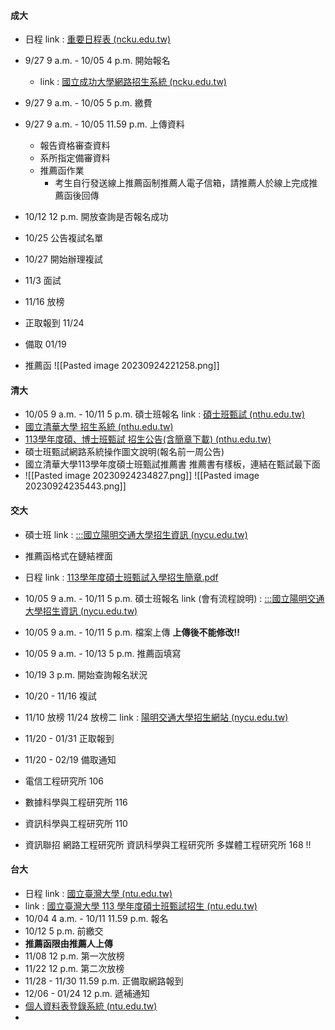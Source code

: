 #### 成大
+ 日程 link : [重要日程表 (ncku.edu.tw)](https://adms-acad.ncku.edu.tw/var/file/44/1044/img/4384/170562263.pdf)
+ 9/27 9 a.m. - 10/05 4 p.m. 開始報名
	+ link : [國立成功大學網路招生系統 (ncku.edu.tw)](https://campus4.ncku.edu.tw/wwwmenu/program/net/door/WebExams/)
+ 9/27 9 a.m. - 10/05 5 p.m. 繳費
+ 9/27 9 a.m. - 10/05 11.59 p.m. 上傳資料
	+ 報告資格審查資料
	+ 系所指定備審資料
	+ 推薦函作業
		+ 考生自行發送線上推薦函制推薦人電子信箱，請推薦人於線上完成推薦函後回傳
+ 10/12 12 p.m. 開放查詢是否報名成功
+ 10/25 公告複試名單
+ 10/27 開始辦理複試
+ 11/3 面試
+ 11/16 放榜
+ 正取報到 11/24
+ 備取 01/19

+ 推薦函
![[Pasted image 20230924221258.png]]

#### 清大
+ 10/05 9 a.m. - 10/11 5 p.m. 碩士班報名 link : [碩士班甄試 (nthu.edu.tw)](https://adms.site.nthu.edu.tw/p/412-1207-17260.php?Lang=zh-tw)
+ [國立清華大學 招生系統 (nthu.edu.tw)](https://www.ccxp.nthu.edu.tw/ccxp/adms/index.php?EX_CODE=MQ)
+ [113學年度碩、博士班甄試 招生公告(含簡章下載) (nthu.edu.tw)](https://adms.site.nthu.edu.tw/p/404-1207-254002.php?Lang=zh-tw)
+ 碩士班甄試網路系統操作圖文說明(報名前一周公告)
+ 國立清華大學113學年度碩士班甄試推薦書 推薦書有樣板，連結在甄試最下面
+ ![[Pasted image 20230924234827.png]]
![[Pasted image 20230924235443.png]]

#### 交大
+ 碩士班 link : [:::國立陽明交通大學招生資訊 (nycu.edu.tw)](https://exam.nycu.edu.tw/bulletin2.aspx?id=14048c8a-d1ca-465d-a603-1b5795e1f1da&id2=930cd74c-95ed-45bb-980f-f636b42230eb)
+ 推薦函格式在鏈結裡面
+ 日程 link : [113學年度碩士班甄試入學招生簡章.pdf](file:///D:/Download/113%E5%AD%B8%E5%B9%B4%E5%BA%A6%E7%A2%A9%E5%A3%AB%E7%8F%AD%E7%94%84%E8%A9%A6%E5%85%A5%E5%AD%B8%E6%8B%9B%E7%94%9F%E7%B0%A1%E7%AB%A0.pdf)
+ 10/05 9 a.m. - 10/11 5 p.m. 碩士班報名 link (會有流程說明) : [:::國立陽明交通大學招生資訊 (nycu.edu.tw)](https://exam.nycu.edu.tw/bulletin2.aspx?id=14048c8a-d1ca-465d-a603-1b5795e1f1da&id2=930cd74c-95ed-45bb-980f-f636b42230eb)
+ 10/05 9 a.m. - 10/11 5 p.m. 檔案上傳 **上傳後不能修改!!**
+ 10/05 9 a.m. - 10/13 5 p.m. 推薦函填寫
+ 10/19 3 p.m. 開始查詢報名狀況
+ 10/20 - 11/16 複試
+ 11/10 放榜 11/24 放榜二 link : [陽明交通大學招生網站 (nycu.edu.tw)](https://exam.nycu.edu.tw/)
+ 11/20 - 01/31 正取報到
+ 11/20 - 02/19 備取通知

+ 電信工程研究所 106
+ 數據科學與工程研究所 116
+ 資訊科學與工程研究所 110
+ 資訊聯招 網路工程研究所 資訊科學與工程研究所 多媒體工程研究所 168 !!

#### 台大
+ 日程 link : [國立臺灣大學 (ntu.edu.tw)](https://exam.aca.ntu.edu.tw/graf/papers/113%e6%9c%ac%e6%a0%a1%e7%b0%a1%e7%ab%a0%e6%97%a5%e7%a8%8b%e8%a1%a8.pdf)
+ link : [國立臺灣大學 113 學年度碩士班甄試招生 (ntu.edu.tw)](https://exam.aca.ntu.edu.tw/graf/)
+ 10/04 4 a.m. - 10/11 11.59 p.m. 報名
+ 10/12 5 p.m. 前繳交
+ **推薦函限由推薦人上傳**
+ 11/08 12 p.m. 第一次放榜
+ 11/22 12 p.m. 第二次放榜
+ 11/28 - 11/30 11.59 p.m. 正備取網路報到 
+ 12/06 - 01/24 12 p.m. 遞補通知
+ [個人資料表登錄系統 (ntu.edu.tw)](https://admission.csie.ntu.edu.tw/users/sign_up)
+ 